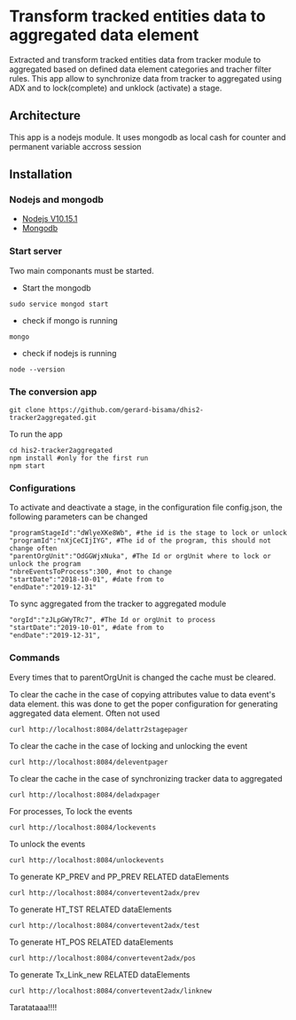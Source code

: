 # Transform tracked entities data to aggregated data element
Extracted and transform tracked entities data from tracker module to aggregated based on defined data element categories and tracher filter rules. This app allow to synchronize data from tracker to aggregated using ADX and to lock(complete) and unklock (activate) a stage.

## Architecture
This app is a nodejs module. It uses mongodb as local cash for counter and permanent variable accross session
## Installation

### Nodejs and mongodb
* [Nodejs V10.15.1](https://www.liquidweb.com/kb/install-nvm-node-version-manager-node-js-ubuntu-16-04-lts/)
* [Mongodb](https://docs.mongodb.com/manual/tutorial/install-mongodb-enterprise-on-ubuntu/)
### Start server
Two main componants must be started.
* Start the mongodb
```
sudo service mongod start
```
* check if mongo is running
```
mongo
```

* check if nodejs is running
```
node --version
```

### The conversion app
```
git clone https://github.com/gerard-bisama/dhis2-tracker2aggregated.git
```
To run the app
```
cd his2-tracker2aggregated
npm install #only for the first run
npm start
```

### Configurations
To activate and deactivate a stage, in the configuration file config.json, the following parameters can be changed

```
"programStageId":"dWlyeXKe8Wb", #the id is the stage to lock or unlock
"programId":"nXjCeCIjIYG", #The id of the program, this should not change often
"parentOrgUnit":"OdGGWjxNuka", #The Id or orgUnit where to lock or unlock the program
"nbreEventsToProcess":300, #not to change
"startDate":"2018-10-01", #date from to
"endDate":"2019-12-31"
```
To sync aggregated from the tracker to aggregated module

```
"orgId":"zJLpGWyTRc7", #The Id or orgUnit to process
"startDate":"2019-10-01", #date from to
"endDate":"2019-12-31",
```
### Commands

Every times that to parentOrgUnit is changed the cache must be cleared. 

To clear the cache in the case of copying attributes value to data event's data element. this was done to get the poper configuration for generating aggregated data element. Often not used

```
curl http://localhost:8084/delattr2stagepager
````
To clear the cache in the case of locking and unlocking the event
```
curl http://localhost:8084/deleventpager
```
To clear the cache in the case of synchronizing tracker data to aggregated
```
curl http://localhost:8084/deladxpager
```
For processes,
To lock the events 
```
curl http://localhost:8084/lockevents
```
To unlock the events
```
curl http://localhost:8084/unlockevents
```
To generate KP_PREV and PP_PREV RELATED dataElements

```
curl http://localhost:8084/convertevent2adx/prev
```
To generate HT_TST RELATED dataElements

```
curl http://localhost:8084/convertevent2adx/test
```
To generate HT_POS RELATED dataElements

```
curl http://localhost:8084/convertevent2adx/pos
```
To generate Tx_Link_new RELATED dataElements

```
curl http://localhost:8084/convertevent2adx/linknew
```

Taratataaa!!!!


